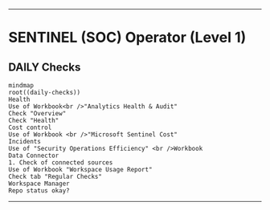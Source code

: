 

---

# SENTINEL (SOC) Operator (Level 1)

## DAILY Checks

```mermaid
mindmap
root((daily-checks))
Health
Use of Workbook<br />"Analytics Health & Audit"
Check "Overview"
Check "Health"
Cost control
Use of Workbook <br />"Microsoft Sentinel Cost"
Incidents
Use of "Security Operations Efficiency" <br />Workbook
Data Connector
1. Check of connected sources
Use of Workbook "Workspace Usage Report"
Check tab "Regular Checks"
Workspace Manager
Repo status okay?
```

---


